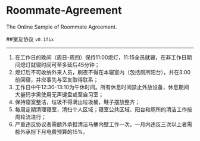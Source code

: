 # Roommate-Agreement
The Online Sample of Roommate Agreement.

##室友协议 `v0.1fix`

----

1. 在工作日的晚间（周日-周四）保持11:00熄灯，11:15全员就寝，在非工作日期间熄灯就寝时间可至多延后45分钟；
2. 熄灯后不可收纳外来人员，刷夜不得在本寝室内（包括厕所阳台），并在3:00前回寝，并应事先与室友取得联系；
3. 工作日中午12:30-13:10为午休时间。所有休息时间禁止外放设备，休息期间大量码字需使用无声键盘或至自习室；
4. 保持寝室整洁，垃圾不得满出垃圾桶，鞋子摆放整齐；
5. 每周定期清理寝室，清扫个人区域；寝室公共区域、阳台和厕所的清洁工作按周轮流进行；
6. 严重违反协议者需额外承担清洁马桶内壁工作一次。一月内违反三次以上者需额外承担下月电费预算的15%。
